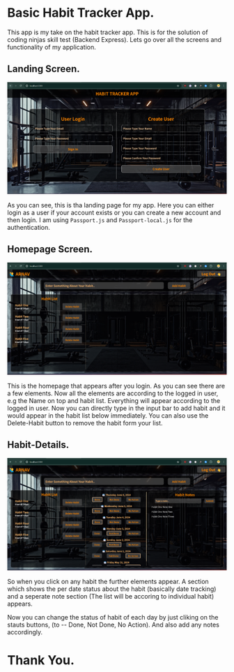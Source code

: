 # Basic Habit Tracker App.

This app is my take on the habit tracker app. This is for the solution of coding ninjas skill test (Backend Express).
Lets go over all the screens and functionality of my application.

## Landing Screen.
![Landing Page](./assets/Readme/image.png)

As you can see, this is tha landing page for my app. Here you can either login as a user if your account exists or you can create a new account and then login. I am using `Passport.js` and `Passport-local.js` for the authentication.

## Homepage Screen.
![homepage](./assets/Readme/image1.png)

This is the homepage that appears after you login. As you can see there are a few elements. Now all the elements are according to the logged in user, e.g the Name on top and habit list. Everything will appear according to the logged in user.
Now you can directly type in the input bar to add habit and it would appear in the habit list below immediately.
You can also use the Delete-Habit button to remove the habit form your list.

## Habit-Details.
![habit-details](./assets/Readme/image2.png)

So when you click on any habit the further elements appear. A section which shows the per date status about the habit (basically date tracking) and a seperate note section (The list will be accoring to individual habit) appears.

Now you can change the status of habit of each day by just cliking on the stauts buttons, (to -- Done, Not Done, No Action). And also add any notes accordingly.

# Thank You.
